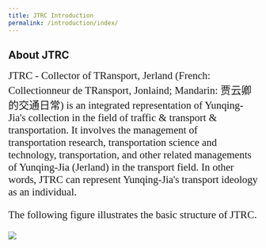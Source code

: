```yaml
---
title: JTRC Introduction
permalink: /introduction/index/
---
```



<style>
.intro{
font-family:times;
font-size:21px;
}
</style>

## About JTRC
<div class="intro">
JTRC - Collector of TRansport, Jerland (French: Collectionneur de TRansport, Jonlaind; Mandarin: 贾云卿的交通日常)
is an integrated representation of Yunqing-Jia's collection in the field of traffic & transport & transportation.
It involves the management of transportation research, transportation science and technology, transportation, and 
other related managements of Yunqing-Jia (Jerland) in the transport field. In other words, JTRC can represent Yunqing-Jia's
transport ideology as an individual.

The following figure illustrates the basic structure of JTRC.
</div>

<img src="/Jerland/assets/img/Jerland.png">
